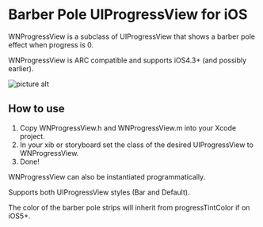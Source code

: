 # Barber Pole UIProgressView for iOS #

WNProgressView is a subclass of UIProgressView that shows a barber pole effect when progress is 0.

WNProgressView is ARC compatible and supports iOS4.3+ (and possibly earlier).

![picture alt](http://www.westinnewell.com/files/barberPoleExample.jpg "Example")  

## How to use ##

1. Copy WNProgressView.h and WNProgressView.m into your Xcode project.
2. In your xib or storyboard set the class of the desired UIProgressView to WNProgressView.
3. Done!

WNProgressView can also be instantiated programmatically.

Supports both UIProgressView styles (Bar and Default).

The color of the barber pole strips will inherit from progressTintColor if on iOS5+.